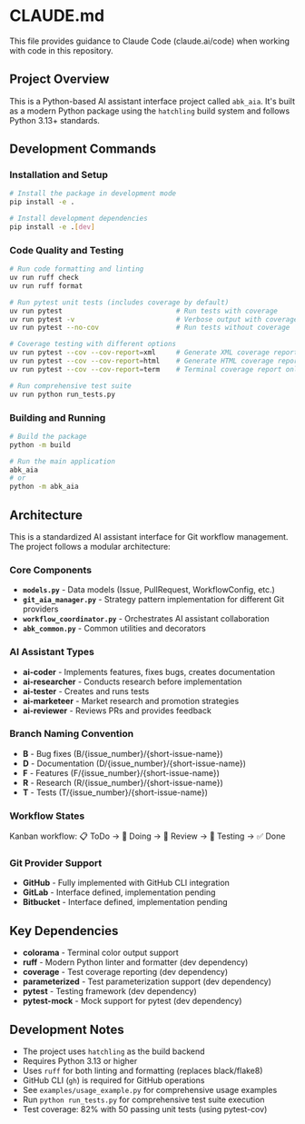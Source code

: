 # CLAUDE.md

This file provides guidance to Claude Code (claude.ai/code) when working with code in this repository.

## Project Overview

This is a Python-based AI assistant interface project called `abk_aia`. It's built as a modern Python package using the `hatchling` build system and follows Python 3.13+ standards.

## Development Commands

### Installation and Setup
```bash
# Install the package in development mode
pip install -e .

# Install development dependencies
pip install -e .[dev]
```

### Code Quality and Testing
```bash
# Run code formatting and linting
uv run ruff check
uv run ruff format

# Run pytest unit tests (includes coverage by default)
uv run pytest                            # Run tests with coverage
uv run pytest -v                         # Verbose output with coverage
uv run pytest --no-cov                   # Run tests without coverage

# Coverage testing with different options
uv run pytest --cov --cov-report=xml     # Generate XML coverage report
uv run pytest --cov --cov-report=html    # Generate HTML coverage report
uv run pytest --cov --cov-report=term    # Terminal coverage report only

# Run comprehensive test suite
uv run python run_tests.py
```

### Building and Running
```bash
# Build the package
python -m build

# Run the main application
abk_aia
# or
python -m abk_aia
```

## Architecture

This is a standardized AI assistant interface for Git workflow management. The project follows a modular architecture:

### Core Components

- **`models.py`** - Data models (Issue, PullRequest, WorkflowConfig, etc.)
- **`git_aia_manager.py`** - Strategy pattern implementation for different Git providers
- **`workflow_coordinator.py`** - Orchestrates AI assistant collaboration
- **`abk_common.py`** - Common utilities and decorators

### AI Assistant Types

- **ai-coder** - Implements features, fixes bugs, creates documentation
- **ai-researcher** - Conducts research before implementation
- **ai-tester** - Creates and runs tests
- **ai-marketeer** - Market research and promotion strategies
- **ai-reviewer** - Reviews PRs and provides feedback

### Branch Naming Convention

- **B** - Bug fixes (B/{issue_number}/{short-issue-name})
- **D** - Documentation (D/{issue_number}/{short-issue-name})
- **F** - Features (F/{issue_number}/{short-issue-name})
- **R** - Research (R/{issue_number}/{short-issue-name})
- **T** - Tests (T/{issue_number}/{short-issue-name})

### Workflow States

Kanban workflow: 📋 ToDo → 🔄 Doing → 👀 Review → 🧪 Testing → ✅ Done

### Git Provider Support

- **GitHub** - Fully implemented with GitHub CLI integration
- **GitLab** - Interface defined, implementation pending
- **Bitbucket** - Interface defined, implementation pending

## Key Dependencies

- **colorama** - Terminal color output support
- **ruff** - Modern Python linter and formatter (dev dependency)
- **coverage** - Test coverage reporting (dev dependency)
- **parameterized** - Test parameterization support (dev dependency)
- **pytest** - Testing framework (dev dependency)
- **pytest-mock** - Mock support for pytest (dev dependency)

## Development Notes

- The project uses `hatchling` as the build backend
- Requires Python 3.13 or higher
- Uses `ruff` for both linting and formatting (replaces black/flake8)
- GitHub CLI (`gh`) is required for GitHub operations
- See `examples/usage_example.py` for comprehensive usage examples
- Run `python run_tests.py` for comprehensive test suite execution
- Test coverage: 82% with 50 passing unit tests (using pytest-cov)
